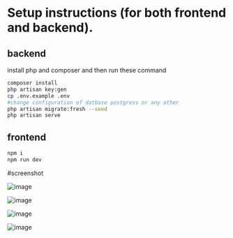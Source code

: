 # Setup instructions (for both frontend and backend).

## backend

install php and composer and then run these command

```bash
composer install
php artisan key:gen
cp .env.example .env
#change configuration of datbase postgress or any other 
php artisan migrate:fresh --seed
php artisan serve 
```

## frontend

```bash
npm i 
npm run dev
```
#screenshot

![image](https://github.com/user-attachments/assets/8d012be8-39ef-4f4d-bc8a-dfac1a00b05f)


![image](https://github.com/user-attachments/assets/41ebd245-8864-4f69-bd4d-80b019ba2840)

![image](https://github.com/user-attachments/assets/f6448391-2ee4-4751-aa2f-0b4628ecb74e)

![image](https://github.com/user-attachments/assets/0b430d27-c631-4bbb-9d26-46aea9056ca9)



